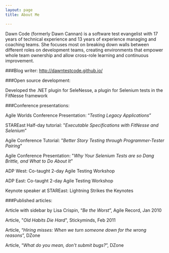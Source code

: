 ```yaml
---
layout: page
title: About Me

---
```


Dawn Code (formerly Dawn Cannan) is a software test evangelist with 17 years of technical experience and 13 years of experience managing and coaching teams.  She focuses most on breaking down walls between different roles on development teams, creating environments that empower whole team ownership and allow cross-role learning and continuous improvement.

###Blog writer: http://dawntestcode.github.io/

###Open source development:

Developed the .NET plugin for SeleNesse, a plugin for Selenium tests in the FitNesse framework

###Conference presentations:

Agile Worlds Conference Presentation: “*Testing Legacy Applications*”

STAREast Half-day tutorial: "*Executable Specifications with FitNesse and Selenium*”

Agile Conference Tutorial:  "*Better Story Testing through Programmer-Tester Pairing*"

Agile Conference Presentation: "*Why Your Selenium Tests are so Dang Brittle, and What to Do About It*"

ADP West:  Co-taught 2-day Agile Testing Workshop

ADP East:  Co-taught 2-day Agile Testing Workshop

Keynote speaker at STAREast: Lightning Strikes the Keynotes

###Published articles:

Article with sidebar by Lisa Crispin, “*Be the Worst*”, Agile Record, Jan 2010

Article, "*Old Habits Die Hard*", Stickyminds, Feb 2011

Article, “*Hiring misses: When we turn someone down for the wrong reasons*”, DZone

Article, “*What do you mean, don’t submit bugs?*”, DZone
